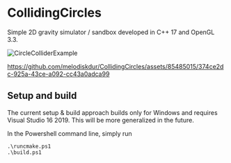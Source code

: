 # CollidingCircles
Simple 2D gravity simulator / sandbox developed in C++ 17 and OpenGL 3.3.

![CircleColliderExample](https://github.com/melodiskdur/CollidingCircles/assets/85485015/ed0d9c5d-624f-4673-a881-08cccc9c601a)

https://github.com/melodiskdur/CollidingCircles/assets/85485015/374ce2dc-925a-43ce-a092-cc43a0adca99

## Setup and build
The current setup & build approach builds only for Windows and requires Visual Studio 16 2019. This will be more generalized in the future.

In the Powershell command line, simply run

```shell
.\runcmake.ps1
.\build.ps1
```